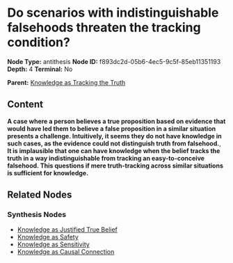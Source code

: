 # Do scenarios with indistinguishable falsehoods threaten the tracking condition?

**Node Type:** antithesis
**Node ID:** f893dc2d-05b6-4ec5-9c5f-85eb11351193
**Depth:** 4
**Terminal:** No

**Parent:** [Knowledge as Tracking the Truth](knowledge-as-tracking-the-truth-synthesis-2a12a362-931f-4950-8d46-608423fa9b8a.md)

## Content

**A case where a person believes a true proposition based on evidence that would have led them to believe a false proposition in a similar situation presents a challenge. Intuitively, it seems they do not have knowledge in such cases, as the evidence could not distinguish truth from falsehood.**, **It is implausible that one can have knowledge when the belief tracks the truth in a way indistinguishable from tracking an easy-to-conceive falsehood. This questions if mere truth-tracking across similar situations is sufficient for knowledge.**

## Related Nodes

### Synthesis Nodes

- [Knowledge as Justified True Belief](knowledge-as-justified-true-belief-synthesis-09dee805-3b70-4150-8387-99f97d04d345.md)
- [Knowledge as Safety](knowledge-as-safety-synthesis-c7558b76-cdbe-4159-b72f-d62322423d3a.md)
- [Knowledge as Sensitivity](knowledge-as-sensitivity-synthesis-393711f8-a1fd-41d8-b710-9060e6789481.md)
- [Knowledge as Causal Connection](knowledge-as-causal-connection-synthesis-c14311fe-65a2-4ed2-bf3a-7e498cf6b4a9.md)
